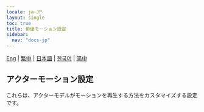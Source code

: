 ```yaml
---
locale: ja-JP
layout: single
toc: true
title: 俳優モーション設定
sidebar:
  nav: "docs-jp"
---
```

[Eng](/dancexr/features/actor_motion_settings) | [繁中](/tw/dancexr/features/actor_motion_settings) | [日本語](/jp/dancexr/features/actor_motion_settings) | [한국어](/kr/dancexr/features/actor_motion_settings) | [简中](/zh/dancexr/features/actor_motion_settings)

## アクターモーション設定
これらは、アクターモデルがモーションを再生する方法をカスタマイズする設定です。